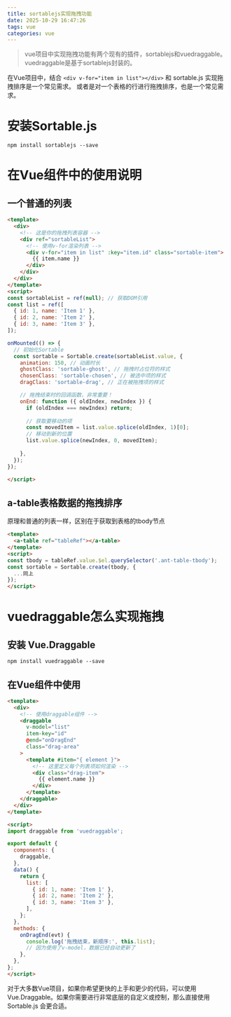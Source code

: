 ```yaml
---
title: sortablejs实现拖拽功能
date: 2025-10-29 16:47:26
tags: vue
categories: vue
---
```

<script type="text/javascript" src="/myblog/custom.js"></script>

> vue项目中实现拖拽功能有两个现有的插件，sortablejs和vuedraggable。
vuedraggable是基于sortablejs封装的。

在Vue项目中，结合 `<div v-for="item in list"></div>` 和 sortable.js 实现拖拽排序是一个常见需求。
或者是对一个表格的行进行拖拽排序，也是一个常见需求。
# 安装Sortable.js
```
npm install sortablejs --save
```
# 在Vue组件中的使用说明
## 一个普通的列表
```html
<template>
  <div>
    <!-- 这是你的拖拽列表容器 -->
    <div ref="sortableList">
      <!-- 使用v-for渲染列表 -->
      <div v-for="item in list" :key="item.id" class="sortable-item">
        {{ item.name }}
      </div>
    </div>
  </div>
</template>
<script>
const sortableList = ref(null); // 获取DOM引用
const list = ref([
  { id: 1, name: 'Item 1' },
  { id: 2, name: 'Item 2' },
  { id: 3, name: 'Item 3' },
]);

onMounted(() => {
  // 初始化Sortable
  const sortable = Sortable.create(sortableList.value, {
    animation: 150, // 动画时长
    ghostClass: 'sortable-ghost', // 拖拽时占位符的样式
    chosenClass: 'sortable-chosen', // 被选中项的样式
    dragClass: 'sortable-drag', // 正在被拖拽项的样式

    // 拖拽结束时的回调函数，非常重要！
    onEnd: function ({ oldIndex, newIndex }) {
      if (oldIndex === newIndex) return;
      
      // 获取要移动的项
      const movedItem = list.value.splice(oldIndex, 1)[0];
      // 移动到新的位置
      list.value.splice(newIndex, 0, movedItem);
      
    },
  });
});

</script>
```

## a-table表格数据的拖拽排序
原理和普通的列表一样，区别在于获取到表格的tbody节点
```html
<template>
  <a-table ref="tableRef"></a-table>
</template>
<script>
const tbody = tableRef.value.$el.querySelector('.ant-table-tbody');
const sortable = Sortable.create(tbody, {
  ...同上
});
</script>

```
# vuedraggable怎么实现拖拽
## 安装 Vue.Draggable
```
npm install vuedraggable --save
```
## 在Vue组件中使用
```html
<template>
  <div>
    <!-- 使用draggable组件 -->
    <draggable 
      v-model="list" 
      item-key="id"
      @end="onDragEnd"
      class="drag-area"
    >
      <template #item="{ element }">
        <!-- 这里定义每个列表项如何渲染 -->
        <div class="drag-item">
          {{ element.name }}
        </div>
      </template>
    </draggable>
  </div>
</template>

<script>
import draggable from 'vuedraggable';

export default {
  components: {
    draggable,
  },
  data() {
    return {
      list: [
        { id: 1, name: 'Item 1' },
        { id: 2, name: 'Item 2' },
        { id: 3, name: 'Item 3' },
      ],
    };
  },
  methods: {
    onDragEnd(evt) {
      console.log('拖拽结束，新顺序:', this.list);
      // 因为使用了v-model，数据已经自动更新了
    },
  },
};
</script>
```
对于大多数Vue项目，如果你希望更快的上手和更少的代码，可以使用 Vue.Draggable。如果你需要进行非常底层的自定义或控制，那么直接使用 Sortable.js 会更合适。